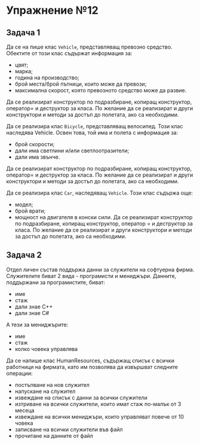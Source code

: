 # Упражнение №12

## Задача 1
Да се на пише клас `Vehicle`, представляващ превозно средство. Обектите от този клас съдържат информация за:
- цвят;
- марка;
- година на производство;
- брой места/брой пътници, които може да превози;
- максимална скорост, която превозното средство може да развие.

Да се реализират конструктор по подразбиране, копиращ конструктор, оператор= и деструктор за класа. По желание да се реализират и други конструктори и методи за достъп до полетата, ако са необходими.

Да се реализира клас `Bicycle`, представляващ велосипед. Този клас наследява Vehicle. Освен това, той има и полета с информация за:
- брой скорости;
- дали има светлини и/или светлоотразители;
- дали има звънче.

Да се реализират конструктор по подразбиране, копиращ конструктор, оператор= и деструктор за класа. По желание да се реализират и други конструктори и методи за достъп до полетата, ако са необходими.

Да се реализира клас `Car`, наследяващ `Vehicle`. Този клас съдържа още:
- модел;
- брой врати;
- мощност на двигателя в конски сили.
Да се реализират конструктор по подразбиране, копиращ конструктор, оператор = и деструктор за класа. По желание да се реализират и други конструктори и методи за достъп до полетата, ако са необходими.

## Задача 2
Отдел личен състав поддържа данни за служители на софтуерна фирма. Служителите биват 2 вида - програмисти и мениджъри.
Данните, поддържани за програмистите, биват:
  * име
  * стаж
  * дали знае C++
  * дали знае C#

А тези за мениджърите:
  * име 
  * стаж
  * колко човека управлява

Да се напише клас HumanResources, съдържащ списък с всички работници на фирмата, като им позволява да извършват следните операции:
  * постъпване на нов служител
  * напускане на служител
  * извеждане на списък с данни за всички служители
  * изтриване на всички служители, които имат стаж по-малък от 3 месеца
  * извеждане на всички мениджъри, които управляват повече от 10 човека
  * записване на всички служители във файл
  * прочитане на данните от файл

